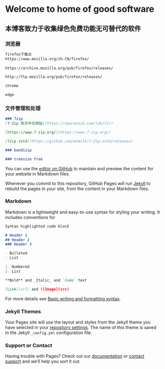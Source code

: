 # Welcome to home of good software
## 本博客致力于收集绿色免费功能无可替代的软件
### 浏览器
```markdown
firefox下载点
https://www.mozilla.org/zh-CN/firefox/
 
https://archive.mozilla.org/pub/firefox/releases/

http://ftp.mozilla.org/pub/firefox/releases/

chrome

edge
```
### 文件管理和处理
```markdown
### 7zip
[7-Zip 官方中文网站](https://sparanoid.com/lab/7z/)

[https://www.7-zip.org/](https://www.7-zip.org/)

[7zip zstd](https://github.com/mcmilk/7-Zip-zstd/releases)

### bandizip

### treesize free

```













You can use the [editor on GitHub](https://github.com/softwarefind/softwarefind.github.io/edit/main/README.md) to maintain and preview the content for your website in Markdown files.

Whenever you commit to this repository, GitHub Pages will run [Jekyll](https://jekyllrb.com/) to rebuild the pages in your site, from the content in your Markdown files.

### Markdown

Markdown is a lightweight and easy-to-use syntax for styling your writing. It includes conventions for

```markdown
Syntax highlighted code block

# Header 1
## Header 2
### Header 3

- Bulleted
- List

1. Numbered
2. List

**Bold** and _Italic_ and `Code` text

[Link](url) and ![Image](src)
```

For more details see [Basic writing and formatting syntax](https://docs.github.com/en/github/writing-on-github/getting-started-with-writing-and-formatting-on-github/basic-writing-and-formatting-syntax).

### Jekyll Themes

Your Pages site will use the layout and styles from the Jekyll theme you have selected in your [repository settings](https://github.com/softwarefind/softwarefind.github.io/settings/pages). The name of this theme is saved in the Jekyll `_config.yml` configuration file.

### Support or Contact

Having trouble with Pages? Check out our [documentation](https://docs.github.com/categories/github-pages-basics/) or [contact support](https://support.github.com/contact) and we’ll help you sort it out.
